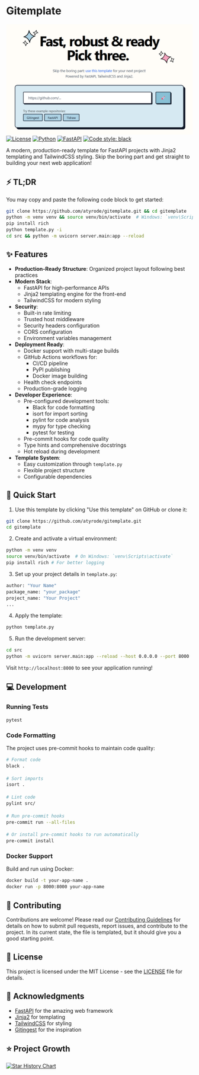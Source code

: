 # Gitemplate

[![Image](./docs/frontpage.png "Gitemplate main page")](https://gitemplate.com)
[![License](https://img.shields.io/badge/license-MIT-blue.svg)](LICENSE)
[![Python](https://img.shields.io/badge/python-3.10+-blue.svg)](https://www.python.org/downloads/)
[![FastAPI](https://img.shields.io/badge/FastAPI-0.109.0-009688.svg)](https://fastapi.tiangolo.com)
[![Code style: black](https://img.shields.io/badge/code%20style-black-000000.svg)](https://github.com/psf/black)

A modern, production-ready template for FastAPI projects with Jinja2 templating and TailwindCSS styling. Skip the boring part and get straight to building your next web application!


## ⚡ TL;DR

You may copy and paste the following code block to get started:

```bash
git clone https://github.com/atyrode/gitemplate.git && cd gitemplate
python -m venv venv && source venv/bin/activate  # Windows: `venv\Scripts\activate`
pip install rich
python template.py -i
cd src && python -m uvicorn server.main:app --reload
```

## ✨ Features

- **Production-Ready Structure**: Organized project layout following best practices
- **Modern Stack**:
  - FastAPI for high-performance APIs
  - Jinja2 templating engine for the front-end
  - TailwindCSS for modern styling
- **Security**:
  - Built-in rate limiting
  - Trusted host middleware
  - Security headers configuration
  - CORS configuration
  - Environment variables management
- **Deployment Ready**:
  - Docker support with multi-stage builds
  - GitHub Actions workflows for:
    - CI/CD pipeline
    - PyPI publishing
    - Docker image building
  - Health check endpoints
  - Production-grade logging
- **Developer Experience**:
  - Pre-configured development tools:
    - Black for code formatting
    - isort for import sorting
    - pylint for code analysis
    - mypy for type checking
    - pytest for testing
  - Pre-commit hooks for code quality
  - Type hints and comprehensive docstrings
  - Hot reload during development
- **Template System**:
  - Easy customization through `template.py`
  - Flexible project structure
  - Configurable dependencies

## 🚀 Quick Start

1. Use this template by clicking "Use this template" on GitHub or clone it:

```bash
git clone https://github.com/atyrode/gitemplate.git
cd gitemplate
```

2. Create and activate a virtual environment:

```bash
python -m venv venv
source venv/bin/activate  # On Windows: `venv\Scripts\activate`
pip install rich # For better logging
```

3. Set up your project details in `template.py`:

```python
author: "Your Name"
package_name: "your_package"
project_name: "Your Project"
...
```

4. Apply the template:

```bash
python template.py
```

5. Run the development server:

```bash
cd src
python -m uvicorn server.main:app --reload --host 0.0.0.0 --port 8000
```

Visit `http://localhost:8000` to see your application running!

## 💻 Development

### Running Tests

```bash
pytest
```

### Code Formatting

The project uses pre-commit hooks to maintain code quality:

```bash
# Format code
black .

# Sort imports
isort .

# Lint code
pylint src/

# Run pre-commit hooks
pre-commit run --all-files

# Or install pre-commit hooks to run automatically
pre-commit install
```

### Docker Support

Build and run using Docker:

```bash
docker build -t your-app-name .
docker run -p 8000:8000 your-app-name
```

## 🤝 Contributing

Contributions are welcome! Please read our [Contributing Guidelines](CONTRIBUTING.md) for details on how to submit pull requests, report issues, and contribute to the project. In its current state, the file is templated, but it should give
you a good starting point.

## 📄 License

This project is licensed under the MIT License - see the [LICENSE](LICENSE) file for details.

## 🙏 Acknowledgments

- [FastAPI](https://fastapi.tiangolo.com/) for the amazing web framework
- [Jinja2](https://jinja.palletsprojects.com/) for templating
- [TailwindCSS](https://tailwindcss.com/) for styling
- [Gitingest](https://gitingest.com/) for the inspiration

## ⭐ Project Growth

[![Star History Chart](https://api.star-history.com/svg?repos=atyrode/gitemplate&type=Date)](https://star-history.com/#atyrode/gitemplate&Date)
